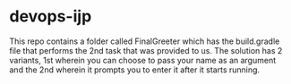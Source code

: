 # devops-ijp
This repo contains a folder called FinalGreeter which has the build.gradle file that performs the 2nd task that was provided to us. The solution has 2 variants, 1st wherein you can choose to pass your name as an argument and the 2nd wherein it prompts you to enter it after it starts running.
